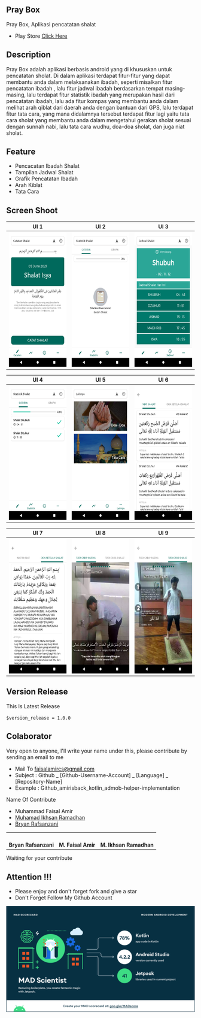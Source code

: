 ## Pray Box
Pray Box, Aplikasi pencatatan shalat
- Play Store [Click Here](https://play.google.com/store/apps/details?id=org.d3ifcool.jagosholat)

## Description
Pray Box adalah aplikasi berbasis android yang di khususkan untuk pencatatan sholat. Di dalam aplikasi terdapat fitur-fitur yang dapat membantu anda dalam melaksanakan ibadah, seperti misalkan fitur pencatatan ibadah , lalu fitur jadwal ibadah berdasarkan tempat masing-masing, lalu terdapat fitur statistik ibadah yang merupakan hasil dari pencatatan ibadah, lalu ada fitur kompas yang membantu anda dalam melihat arah qiblat dari daerah anda dengan bantuan dari GPS, lalu terdapat fitur tata cara, yang mana didalamnya tersebut terdapat fitur lagi yaitu tata cara sholat yang membantu anda dalam mengetahui gerakan sholat sesuai dengan sunnah nabi, lalu tata cara wudhu, doa-doa sholat, dan juga niat sholat.

## Feature
- Pencacatan Ibadah Shalat
- Tampilan Jadwal Shalat
- Grafik Pencatatan Ibadah
- Arah Kiblat
- Tata Cara

## Screen Shoot

| UI 1 | UI 2 | UI 3 |
|:----:|:----:|:----:|
|<img width="200px" height="360px" src="docs/image/ss_1.png"> | <img width="200px" height="360px" src="docs/image/ss_2.png"> | <img width="200px" height="360px" src="docs/image/ss_3.png"> |

| UI 4 | UI 5 | UI 6 |
|:----:|:----:|:----:|
|<img width="200px" height="360px" src="docs/image/ss_4.png"> | <img width="200px" height="360px" src="docs/image/ss_5.png"> | <img width="200px" height="360px" src="docs/image/ss_6.png"> |

| UI 7 | UI 8 | UI 9 |
|:----:|:----:|:----:|
|<img width="200px" height="360px" src="docs/image/ss_7.png"> | <img width="200px" height="360px" src="docs/image/ss_8.png"> | <img width="200px" height="360px" src="docs/image/ss_9.png"> |


## Version Release
This Is Latest Release

    $version_release = 1.0.0

## Colaborator
Very open to anyone, I'll write your name under this, please contribute by sending an email to me

- Mail To faisalamircs@gmail.com
- Subject : Github _ [Github-Username-Account] _ [Language] _ [Repository-Name]
- Example : Github_amirisback_kotlin_admob-helper-implementation

Name Of Contribute
- Muhammad Faisal Amir
- [Muhamad Ikhsan Ramadhan](https://github.com/ikhsanramadhaan)
- [Bryan Rafsanzani](https://github.com/bryanrafsanzani)

<table>
<tr>
<td align="center">
<a href="https://github.com/bryanrafsanzani"><img src="https://avatars.githubusercontent.com/u/36535733?v=4" width="100px;" alt=""/>
</a>
</td>
<td align="center">
<a href="https://github.com/amirisback"><img src="https://avatars3.githubusercontent.com/u/24654871?s=460&u=75331d873971a2b387962aade2ba544448e2822d&v=4" width="100px;" alt=""/>
</a>
</td>
<td align="center">
<a href="https://github.com/ikhsanramadhaan"><img src="https://avatars.githubusercontent.com/u/36533637?v=4" width="100px;" alt=""/>
</a>
</td>
</tr>
    
<tr>
<td align="center">
<b>Bryan Rafsanzani</b>
</td>
<td align="center">
<b>M. Faisal Amir</b>
</td>
<td align="center">
<b>M. Ikhsan Ramadhan</b>
</td>
</tr>
    
</table>

Waiting for your contribute

## Attention !!!
- Please enjoy and don't forget fork and give a star
- Don't Forget Follow My Github Account

![ScreenShoot Apps](docs/image/mad_score.png?raw=true)
